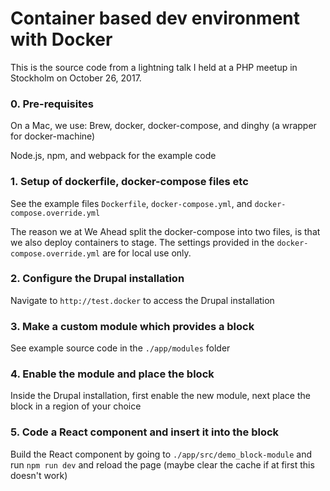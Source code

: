 # Container based dev environment with Docker

This is the source code from a lightning talk I held at
a PHP meetup in Stockholm on October 26, 2017.

### 0. Pre-requisites
On a Mac, we use:
Brew, docker, docker-compose, and dinghy (a
wrapper for docker-machine)

Node.js, npm, and webpack for the example code

### 1. Setup of dockerfile, docker-compose files etc

See the example files `Dockerfile`, `docker-compose.yml`,
and `docker-compose.override.yml`

The reason we at We Ahead split the docker-compose into
two files, is that we also deploy containers to stage.
The settings provided in the `docker-compose.override.yml`
are for local use only.

### 2. Configure the Drupal installation

Navigate to `http://test.docker` to access the Drupal
installation

### 3. Make a custom module which provides a block

See example source code in the `./app/modules` folder

### 4. Enable the module and place the block

Inside the Drupal installation, first enable the new
module, next place the block in a region of your choice

### 5. Code a React component and insert it into the block

Build the React component by going to
`./app/src/demo_block-module` and run `npm run dev` and 
reload the page (maybe clear the cache if at  first  this
doesn't work)